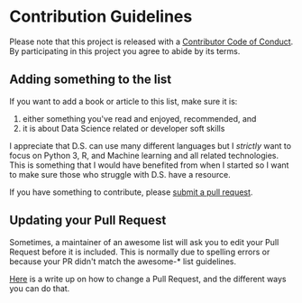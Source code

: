 # Contribution Guidelines

Please note that this project is released with a [Contributor Code of Conduct](code-of-conduct.md). By participating in this project you agree to abide by its terms.

## Adding something to the list

If you want to add a book or article to this list, make sure it is:

1. either something you've read and enjoyed, recommended, and
2. it is about Data Science related or developer soft skills

I appreciate that D.S. can use many different languages but I *strictly* want to focus on Python 3, R, and Machine learning and all related technologies. This is something that I would have benefited from when I started so I want to make sure those who struggle with D.S. have a resource.

If you have something to contribute, please [submit a pull request](https://github.com/mccurcio/ds/pulls).

## Updating your Pull Request

Sometimes, a maintainer of an awesome list will ask you to edit your Pull Request before it is included. This is normally due to spelling errors or because your PR didn't match the awesome-* list guidelines.

[Here](https://github.com/RichardLitt/knowledge/blob/master/github/amending-a-commit-guide.md) is a write up on how to change a Pull Request, and the different ways you can do that.
